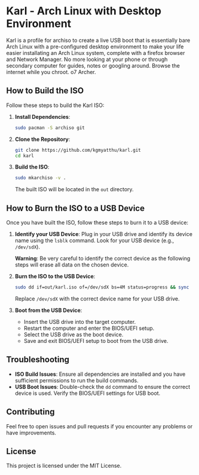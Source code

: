 # Karl - Arch Linux with Desktop Environment

Karl is a profile for archiso to create a live USB boot that is essentially bare Arch Linux with a pre-configured desktop environment to make your life  easier installating an Arch Linux system, complete with a firefox browser and Network Manager. No more looking at your phone or through secondary computer for guides, notes or googling around. Browse the internet while you chroot. o7 Archer.


## How to Build the ISO

Follow these steps to build the Karl ISO:

1. **Install Dependencies**:
    ```sh
    sudo pacman -S archiso git
    ```

2. **Clone the Repository**:
    ```sh
    git clone https://github.com/kgmyatthu/karl.git
    cd karl
    ```

3. **Build the ISO**:
    ```sh
    sudo mkarchiso -v .
    ```
   The built ISO will be located in the `out` directory.

## How to Burn the ISO to a USB Device

Once you have built the ISO, follow these steps to burn it to a USB device:

1. **Identify your USB Device**:
   Plug in your USB drive and identify its device name using the `lsblk` command. Look for your USB device (e.g., `/dev/sdX`).

   **Warning**: Be very careful to identify the correct device as the following steps will erase all data on the chosen device.

2. **Burn the ISO to the USB Device**:
    ```sh
    sudo dd if=out/karl.iso of=/dev/sdX bs=4M status=progress && sync
    ```
    Replace `/dev/sdX` with the correct device name for your USB drive.

3. **Boot from the USB Device**:
   - Insert the USB drive into the target computer.
   - Restart the computer and enter the BIOS/UEFI setup.
   - Select the USB drive as the boot device.
   - Save and exit BIOS/UEFI setup to boot from the USB drive.

## Troubleshooting

- **ISO Build Issues**: Ensure all dependencies are installed and you have sufficient permissions to run the build commands.
- **USB Boot Issues**: Double-check the `dd` command to ensure the correct device is used. Verify the BIOS/UEFI settings for USB boot.

## Contributing

Feel free to open issues and pull requests if you encounter any problems or have improvements.

## License

This project is licensed under the MIT License.
